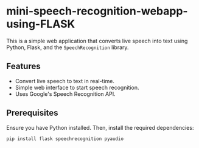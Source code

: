 # mini-speech-recognition-webapp-using-FLASK


This is a simple web application that converts live speech into text using Python, Flask, and the `SpeechRecognition` library.

## Features
- Convert live speech to text in real-time.
- Simple web interface to start speech recognition.
- Uses Google's Speech Recognition API.

## Prerequisites
Ensure you have Python installed. Then, install the required dependencies:

```sh
pip install flask speechrecognition pyaudio
